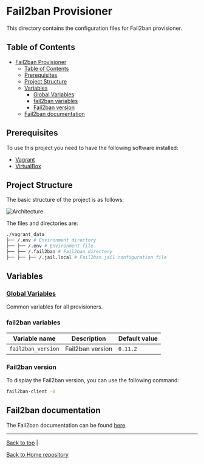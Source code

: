 # Fail2ban Provisioner

This directory contains the configuration files for Fail2ban provisioner.

## Table of Contents

- [Fail2ban Provisioner](#fail2ban-provisioner)
	- [Table of Contents](#table-of-contents)
	- [Prerequisites](#prerequisites)
	- [Project Structure](#project-structure)
	- [Variables](#variables)
		- [Global Variables](#global-variables)
		- [fail2ban variables](#fail2ban-variables)
		- [Fail2ban version](#fail2ban-version)
	- [Fail2ban documentation](#fail2ban-documentation)

## Prerequisites

To use this project you need to have the following software installed:

- [Vagrant](https://www.vagrantup.com/)
- [VirtualBox](https://www.virtualbox.org/)

## Project Structure

The basic structure of the project is as follows:

![Architecture](./docs/images/arc.svg)

The files and directories are:

~~~bash
./vagrant_data
├── /.env # Environment directory
├── ├── /.env # Environment file
├── ├── /.fail2ban # Fail2ban directory
├── ├── ├── /.jail.local # Fail2ban jail configuration file
~~~

## Variables

### [Global Variables](../README.md#global-variables)

Common variables for all provisioners.

### fail2ban variables

| Variable name | Description | Default value |
| --- | --- | --- |
| `fail2ban_version` | Fail2ban version | `0.11.2` |

### Fail2ban version

To display the Fail2ban version, you can use the following command:

~~~bash
fail2ban-client -V
~~~

## Fail2ban documentation

The Fail2ban documentation can be found [here](https://www.fail2ban.org/wiki/index.php/Main_Page).

---

[Back to top](#fail2ban-provisioner) |

[Back to Home repository](../README.md)
